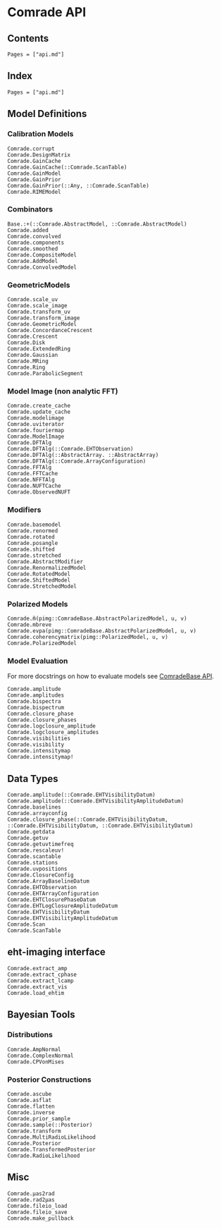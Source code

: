 # Comrade API



## Contents

```@contents
Pages = ["api.md"]
```

## Index

```@index
Pages = ["api.md"]
```

## Model Definitions

### Calibration Models

```@docs
Comrade.corrupt
Comrade.DesignMatrix
Comrade.GainCache
Comrade.GainCache(::Comrade.ScanTable)
Comrade.GainModel
Comrade.GainPrior
Comrade.GainPrior(::Any, ::Comrade.ScanTable)
Comrade.RIMEModel
```

### Combinators

```@docs
Base.:+(::Comrade.AbstractModel, ::Comrade.AbstractModel)
Comrade.added
Comrade.convolved
Comrade.components
Comrade.smoothed
Comrade.CompositeModel
Comrade.AddModel
Comrade.ConvolvedModel
```

### GeometricModels

```@docs
Comrade.scale_uv
Comrade.scale_image
Comrade.transform_uv
Comrade.transform_image
Comrade.GeometricModel
Comrade.ConcordanceCrescent
Comrade.Crescent
Comrade.Disk
Comrade.ExtendedRing
Comrade.Gaussian
Comrade.MRing
Comrade.Ring
Comrade.ParabolicSegment
```

### Model Image (non analytic FFT)

```@docs
Comrade.create_cache
Comrade.update_cache
Comrade.modelimage
Comrade.uviterator
Comrade.fouriermap
Comrade.ModelImage
Comrade.DFTAlg
Comrade.DFTAlg(::Comrade.EHTObservation)
Comrade.DFTAlg(::AbstractArray. ::AbstractArray)
Comrade.DFTAlg(::Comrade.ArrayConfiguration)
Comrade.FFTAlg
Comrade.FFTCache
Comrade.NFFTAlg
Comrade.NUFTCache
Comrade.ObservedNUFT
```


### Modifiers

```@docs
Comrade.basemodel
Comrade.renormed
Comrade.rotated
Comrade.posangle
Comrade.shifted
Comrade.stretched
Comrade.AbstractModifier
Comrade.RenormalizedModel
Comrade.RotatedModel
Comrade.ShiftedModel
Comrade.StretchedModel
```

### Polarized Models

```@docs
Comrade.m̆(pimg::ComradeBase.AbstractPolarizedModel, u, v)
Comrade.mbreve
Comrade.evpa(pimg::ComradeBase.AbstractPolarizedModel, u, v)
Comrade.coherencymatrix(pimg::PolarizedModel, u, v)
Comrade.PolarizedModel
```


### Model Evaluation

For more docstrings on how to evaluate models see [ComradeBase API](@ref).

```@docs
Comrade.amplitude
Comrade.amplitudes
Comrade.bispectra
Comrade.bispectrum
Comrade.closure_phase
Comrade.closure_phases
Comrade.logclosure_amplitude
Comrade.logclosure_amplitudes
Comrade.visibilities
Comrade.visibility
Comrade.intensitymap
Comrade.intensitymap!
```

## Data Types


```@docs
Comrade.amplitude(::Comrade.EHTVisibilityDatum)
Comrade.amplitude(::Comrade.EHTVisibilityAmplitudeDatum)
Comrade.baselines
Comrade.arrayconfig
Comrade.closure_phase(::Comrade.EHTVisibilityDatum, ::Comrade.EHTVisibilityDatum, ::Comrade.EHTVisibilityDatum)
Comrade.getdata
Comrade.getuv
Comrade.getuvtimefreq
Comrade.rescaleuv!
Comrade.scantable
Comrade.stations
Comrade.uvpositions
Comrade.ClosureConfig
Comrade.ArrayBaselineDatum
Comrade.EHTObservation
Comrade.EHTArrayConfiguration
Comrade.EHTClosurePhaseDatum
Comrade.EHTLogClosureAmplitudeDatum
Comrade.EHTVisibilityDatum
Comrade.EHTVisibilityAmplitudeDatum
Comrade.Scan
Comrade.ScanTable
```

## eht-imaging interface

```@docs
Comrade.extract_amp
Comrade.extract_cphase
Comrade.extract_lcamp
Comrade.extract_vis
Comrade.load_ehtim
```

## Bayesian Tools

### Distributions

```@docs
Comrade.AmpNormal
Comrade.ComplexNormal
Comrade.CPVonMises
```

### Posterior Constructions

```@docs
Comrade.ascube
Comrade.asflat
Comrade.flatten
Comrade.inverse
Comrade.prior_sample
Comrade.sample(::Posterior)
Comrade.transform
Comrade.MultiRadioLikelihood
Comrade.Posterior
Comrade.TransformedPosterior
Comrade.RadioLikelihood
```

## Misc

```@docs
Comrade.μas2rad
Comrade.rad2μas
Comrade.fileio_load
Comrade.fileio_save
Comrade.make_pullback
```

